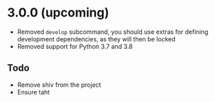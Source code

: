# 3.0.0 (upcoming)

* Removed `develop` subcommand, you should use extras for defining development dependencies, as they will then be locked
* Removed support for Python 3.7 and 3.8

## Todo

* Remove shiv from the project 
* Ensure taht 